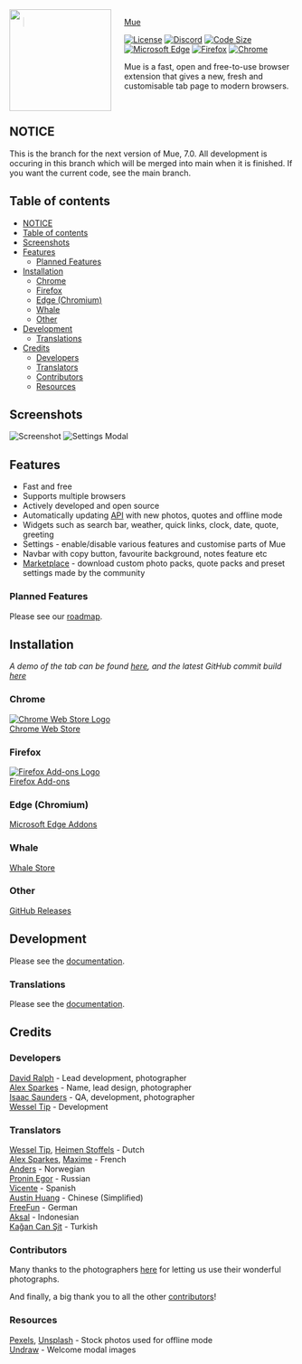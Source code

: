 <img src="assets/logo.png" align="left" width="180px" height="180px"/>
<img align="left" width="0" height="192px" hspace="10"/>

> <a href="https://muetab.com/">Mue</a>

[![License](https://img.shields.io/badge/license-BSD%203-blue?style=flat-square)](/LICENSE) [![Discord](https://img.shields.io/discord/659129207208804381?label=discord&color=7289DA&style=flat-square)](https://discord.gg/zv8C9F8) [![Code Size](https://img.shields.io/github/languages/code-size/mue/mue?color=green&label=size&style=flat-square)]()
<br>
[![Microsoft Edge](https://img.shields.io/badge/dynamic/json?style=flat-square&label=microsoft%20edge&query=%24.version&url=https%3A%2F%2Fmicrosoftedge.microsoft.com%2Faddons%2Fgetproductdetailsbycrxid%2Faepnglgjfokepefimhbnibfjekidhmja)](https://microsoftedge.microsoft.com/addons/detail/aepnglgjfokepefimhbnibfjekidhmja) [![Firefox](https://img.shields.io/amo/v/mue?label=firefox&style=flat-square)](https://addons.mozilla.org/firefox/addon/mue) [![Chrome](https://img.shields.io/chrome-web-store/v/bngmbednanpcfochchhgbkookpiaiaid?label=chrome&style=flat-square)](https://chrome.google.com/webstore/detail/mue/bngmbednanpcfochchhgbkookpiaiaid)

Mue is a fast, open and free-to-use browser extension that gives a new, fresh and customisable tab page to modern browsers.

<br>

## NOTICE

This is the branch for the next version of Mue, 7.0. All development is occuring in this branch which will be merged into main when it is finished. If you want the current code, see the main branch.

## Table of contents

- [NOTICE](#notice)
- [Table of contents](#table-of-contents)
- [Screenshots](#screenshots)
- [Features](#features)
  - [Planned Features](#planned-features)
- [Installation](#installation)
  - [Chrome](#chrome)
  - [Firefox](#firefox)
  - [Edge (Chromium)](#edge-chromium)
  - [Whale](#whale)
  - [Other](#other)
- [Development](#development)
  - [Translations](#translations)
- [Credits](#credits)
  - [Developers](#developers)
  - [Translators](#translators)
  - [Contributors](#contributors)
  - [Resources](#resources)

## Screenshots

![Screenshot](assets/screenshot.webp)
![Settings Modal](assets/screenshot2.webp)

## Features

- Fast and free
- Supports multiple browsers
- Actively developed and open source
- Automatically updating [API](https://github.com/mue/api) with new photos, quotes and offline mode
- Widgets such as search bar, weather, quick links, clock, date, quote, greeting
- Settings - enable/disable various features and customise parts of Mue
- Navbar with copy button, favourite background, notes feature etc
- [Marketplace](https://github.com/mue/marketplace) - download custom photo packs, quote packs and preset settings made by the community

### Planned Features

Please see our [roadmap](https://trello.com/b/w7zhS7Hi/mue-50).

## Installation

_A demo of the tab can be found [here](https://demo.muetab.com), and the latest GitHub commit build [here](https://mue.vercel.app)_

### Chrome

[![Chrome Web Store Logo](assets/chrome.png)](https://chrome.google.com/webstore/detail/mue/bngmbednanpcfochchhgbkookpiaiaid)
<br>
[Chrome Web Store](https://chrome.google.com/webstore/detail/mue/bngmbednanpcfochchhgbkookpiaiaid)

### Firefox

[![Firefox Add-ons Logo](assets/firefox.png)](https://addons.mozilla.org/firefox/addon/mue)
<br>
[Firefox Add-ons](https://addons.mozilla.org/firefox/addon/mue)

### Edge (Chromium)

[Microsoft Edge Addons](https://microsoftedge.microsoft.com/addons/detail/aepnglgjfokepefimhbnibfjekidhmja)

### Whale

[Whale Store](https://store.whale.naver.com/detail/ecllekeilcmicbfkkiknfdddbogibbnc)

### Other

[GitHub Releases](https://github.com/mue/mue/releases)

## Development

Please see the [documentation](https://docs.muetab.com/development#mue-tab).

### Translations

Please see the [documentation](https://docs.muetab.com/translations).

## Credits

### Developers

[David Ralph](https://github.com/davidcralph) - Lead development, photographer <br/>
[Alex Sparkes](https://github.com/alexsparkes) - Name, lead design, photographer <br/>
[Isaac Saunders](https://github.com/eartharoid) - QA, development, photographer <br/>
[Wessel Tip](https://github.com/Wessel) - Development <br/>

### Translators

[Wessel Tip](https://github.com/Wessel), [Heimen Stoffels](https://github.com/Vistaus) - Dutch <br/>
[Alex Sparkes](https://github.com/alexsparkes), [Maxime](https://github.com/exiam) - French <br/>
[Anders](https://github.com/FuryingFox) - Norwegian <br/>
[Pronin Egor](https://github.com/MrZillaGold) - Russian <br/>
[Vicente](https://github.com/Vicente015) - Spanish <br/>
[Austin Huang](https://github.com/austinhuang0131) - Chinese (Simplified) <br/>
[FreeFun](https://github.com/xXFreeFunXx) - German <br/>
[Aksal](https://github.com/aksalsf) - Indonesian <br/>
[Kağan Can Şit](https://github.com/KaganCanSit) - Turkish <br/>

### Contributors

Many thanks to the photographers [here](https://api.muetab.com/images/photographers) for letting us use their wonderful photographs.

And finally, a big thank you to all the other [contributors](https://github.com/mue/mue/graphs/contributors)!

### Resources

[Pexels](https://pexels.com), [Unsplash](https://unsplash.com) - Stock photos used for offline mode <br/>
[Undraw](https://undraw.co) - Welcome modal images
